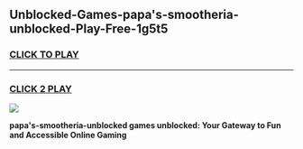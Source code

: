 
## Unblocked-Games-papa's-smootheria-unblocked-Play-Free-1g5t5
<h3>
<a href="https://premium76.site?title=papa's-smootheria-unblocked&ref=10A">CLICK TO PLAY</a></h3>
<hr>

<h3>
<a href="https://premium76.site?title=papa's-smootheria-unblocked&ref=10A">CLICK 2 PLAY</a>
  
</h3>

<a href="https://premium76.site?title=papa's-smootheria-unblocked&ref=10A"><img src="https://clearcache.store/games.png"></a>


**papa's-smootheria-unblocked games unblocked: Your Gateway to Fun and Accessible Online Gaming**
